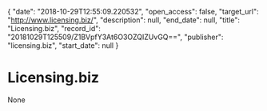 {
  "date": "2018-10-29T12:55:09.220532", 
  "open_access": false, 
  "target_url": "http://www.licensing.biz/", 
  "description": null, 
  "end_date": null, 
  "title": "Licensing.biz", 
  "record_id": "20181029T125509/Z1BVpfY3At6O3OZQIZUvGQ==", 
  "publisher": "licensing.biz", 
  "start_date": null
}

# Licensing.biz

None